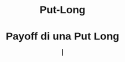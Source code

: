 # Put-Long
<!DOCTYPE html>
<html lang="it">
<head>
    <meta charset="UTF-8">
    <meta name="viewport" content="width=device-width, initial-scale=1.0">
    <title>Payoff Long Put</title>
    <style>
        body {
            font-family: Arial, sans-serif;
            text-align: center;
        }
        canvas {
            border: 1px solid black;
            margin-top: 20px;
        }
    </style>
</head>
<body>
    <h1>Payoff di una Put Long</h1>
    <canvas id="payoffCanvas" width="600" height="400"></canvas>
    <script>
        function drawPayoff(){
            const canvas = document.getElementById("payoffCanvas");
            const ctx = canvas.getContext("2d");

            // Pulizia del canvas
            ctx.clearRect(0, 0, canvas.width, canvas.height);

            // Definizione del payoff
            const width = canvas.width;
            const height = canvas.height;
            const strikePrice = width / 2;
            const profitHeight = height * 2 / 3;
            const lossHeight = height *3 / 4;

            // Disegno degli assi
            ctx.beginPath();
            // Asse Y
            ctx.moveTo(width/4, 0);
            ctx.lineTo(width/4, height);
            // Asse X
            ctx.moveTo(0, profitHeight);
            ctx.lineTo(width, profitHeight);
            ctx.strokeStyle = "black";
            ctx.stroke();

            // Disegno del payoff
            ctx.beginPath();
            ctx.moveTo(width * 7 / 8, lossHeight);
            ctx.lineTo(strikePrice+(lossHeight-profitHeight), lossHeight);
            ctx.lineTo(strikePrice+(lossHeight-profitHeight) - 200, lossHeight - 200);
            ctx.strokeStyle = "blue";
            ctx.lineWidth = 2;
            ctx.stroke();

            // Disegno della retta dello Strike
            ctx.beginPath();
            ctx.moveTo(strikePrice, 0);
            ctx.lineTo(strikePrice, height);
            ctx.strokeStyle = "red";
            ctx.setLineDash([5, 5]); // Linea tratteggiata
            ctx.stroke();
            ctx.setLineDash([]); //Ripristina lo stile normale

            // Aggiunta etichette sugli assi
            ctx.font = "14px Arial";
            ctx.fillStyle = "black";
            // Asse X
            ctx.fillText("Prezzo",width - 50, profitHeight - 10);
            ctx.fillText("Strike", strikePrice - 40, profitHeight - 5);
            ctx.fillText("0", width/4 - 10, profitHeight - 5);
            // Asse Y
            ctx.fillText("Profitto", width/4 + 5, 20);
            ctx.fillText("Perdita", width/4 + 5, height - 10);


        }
    </script>
    <br>
    <button onclick="drawPayoff()">Disegna Payoff</button>
</body>
</html>
